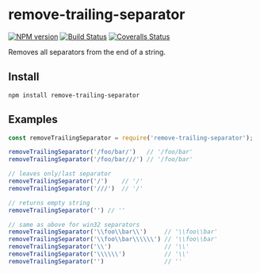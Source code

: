 # remove-trailing-separator

[![NPM version][npm-image]][npm-url] [![Build Status][travis-image]][travis-url] [![Coveralls Status][coveralls-image]][coveralls-url]

Removes all separators from the end of a string.

## Install

```
npm install remove-trailing-separator
```

## Examples

```js
const removeTrailingSeparator = require('remove-trailing-separator');

removeTrailingSeparator('/foo/bar/')   // '/foo/bar'
removeTrailingSeparator('/foo/bar///') // '/foo/bar'

// leaves only/last separator
removeTrailingSeparator('/')    // '/'
removeTrailingSeparator('///')  // '/'

// returns empty string
removeTrailingSeparator('') // ''

// same as above for win32 separators
removeTrailingSeparator('\\foo\\bar\\')     // '\\foo\\bar'
removeTrailingSeparator('\\foo\\bar\\\\\\') // '\\foo\\bar'
removeTrailingSeparator('\\')               // '\\'
removeTrailingSeparator('\\\\\\')           // '\\'
removeTrailingSeparator('')                 // ''
```

[npm-url]: https://npmjs.org/package/remove-trailing-separator
[npm-image]: https://badge.fury.io/js/remove-trailing-separator.svg
[travis-url]: https://travis-ci.org/darsain/remove-trailing-separator
[travis-image]: https://travis-ci.org/darsain/remove-trailing-separator.svg?branch=master
[coveralls-url]: https://coveralls.io/github/darsain/remove-trailing-separator
[coveralls-image]: https://coveralls.io/repos/github/darsain/remove-trailing-separator/badge.svg